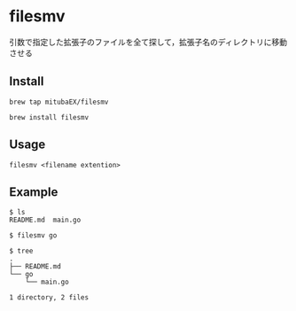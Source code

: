 # filesmv
引数で指定した拡張子のファイルを全て探して，拡張子名のディレクトリに移動させる


## Install

```
brew tap mitubaEX/filesmv

brew install filesmv
```

## Usage

```
filesmv <filename extention>
```


## Example

```
$ ls
README.md  main.go

$ filesmv go

$ tree
.
├── README.md
└── go
    └── main.go

1 directory, 2 files

```


